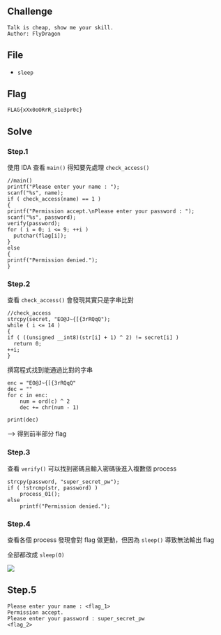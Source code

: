 ## Challenge
```
Talk is cheap, show me your skill.  
Author: FlyDragon
```
## File
- `sleep`
## Flag
```
FLAG{xXx0oORrR_s1e3pr0c}
```
## Solve
### Step.1
使用 IDA 查看 `main()` 得知要先處理 `check_access()`
```c=
//main()
printf("Please enter your name : ");
scanf("%s", name);
if ( check_access(name) == 1 )
{
printf("Permission accept.\nPlease enter your password : ");
scanf("%s", password);
verify(password);
for ( i = 0; i <= 9; ++i )
  putchar(flag[i]);
}
else
{
printf("Permission denied.");
}
```

### Step.2
查看 `check_access()` 會發現其實只是字串比對
```c=
//check_access
strcpy(secret, "EO@J~{[{3rRQqQ");
while ( i <= 14 )
{
if ( ((unsigned __int8)(str[i] + 1) ^ 2) != secret[i] )
  return 0;
++i;
}
```
撰寫程式找到能通過比對的字串
```py=
enc = "EO@J~{[{3rRQqQ"
dec = ""
for c in enc:
    num = ord(c) ^ 2
    dec += chr(num - 1)

print(dec)
```
--> 得到前半部分 flag

### Step.3
查看 `verify()` 可以找到密碼且輸入密碼後進入複數個 process
```c=
strcpy(password, "super_secret_pw");
if ( !strcmp(str, password) )
    process_01();
else
    printf("Permission denied.");
```
### Step.4
查看各個 process 發現會對 flag 做更動，但因為 `sleep()` 導致無法輸出 flag

全部都改成 `sleep(0)`

![](https://hackmd.io/_uploads/BySRBF_L2.png)

## Step.5
```
Please enter your name : <flag_1>
Permission accept.
Please enter your password : super_secret_pw
<flag_2>
```
